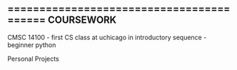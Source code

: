 =========================================
COURSEWORK
----------
CMSC 14100
    - first CS class at uchicago in introductory sequence
    - beginner python







Personal Projects
